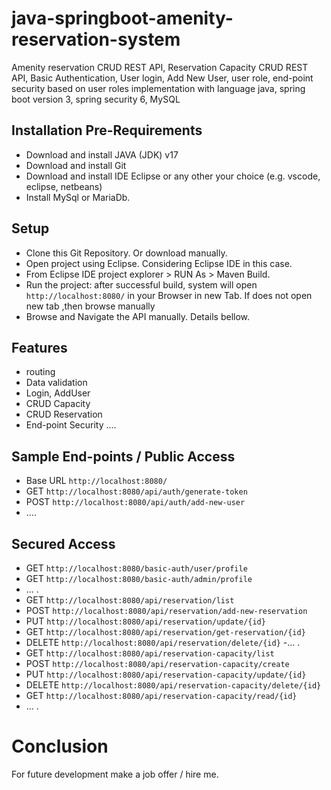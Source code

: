 # java-springboot-amenity-reservation-system

Amenity reservation CRUD REST API, Reservation Capacity CRUD REST API, Basic Authentication, User login, Add New User, user role, end-point security based on user roles  implementation with language java, spring boot version 3, spring security 6, MySQL 


## Installation Pre-Requirements
- Download and install JAVA (JDK) v17
- Download and install Git 
- Download and install IDE Eclipse or any other your choice (e.g. vscode, eclipse, netbeans)
- Install MySql or MariaDb.


## Setup
- Clone this Git Repository. Or download manually.
- Open project using Eclipse. Considering Eclipse IDE in this case.
- From Eclipse IDE project explorer > RUN As > Maven Build.
- Run the project: after successful build, system will open `http://localhost:8080/` in your Browser in new Tab. If does not open new tab ,then browse manually
- Browse and Navigate the API manually. Details bellow.


## Features
- routing
- Data validation
- Login, AddUser
- CRUD Capacity
- CRUD Reservation
- End-point Security ....


## Sample End-points / Public Access
- Base URL `http://localhost:8080/`
- GET  `http://localhost:8080/api/auth/generate-token`
- POST `http://localhost:8080/api/auth/add-new-user`
- ....

## Secured Access
- GET `http://localhost:8080/basic-auth/user/profile`
- GET `http://localhost:8080/basic-auth/admin/profile`
- ... .
- GET `http://localhost:8080/api/reservation/list`
- POST `http://localhost:8080/api/reservation/add-new-reservation`
- PUT `http://localhost:8080/api/reservation/update/{id}`
- GET `http://localhost:8080/api/reservation/get-reservation/{id}`
- DELETE `http://localhost:8080/api/reservation/delete/{id}`
-... .
- GET `http://localhost:8080/api/reservation-capacity/list`
- POST `http://localhost:8080/api/reservation-capacity/create`
- PUT `http://localhost:8080/api/reservation-capacity/update/{id}`
- DELETE `http://localhost:8080/api/reservation-capacity/delete/{id}`
- GET `http://localhost:8080/api/reservation-capacity/read/{id}`
- ... .



# Conclusion
For future development make a job offer / hire me. 

